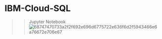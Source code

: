 # IBM-Cloud-SQL
>> Jupyter Notebook
![68747470733a2f2f692e696d6775722e636f6d2f5943466e6a76672e706e67](https://user-images.githubusercontent.com/76665270/135100238-b50f05a5-1b98-4abd-955f-566a4c72b8e5.png)
